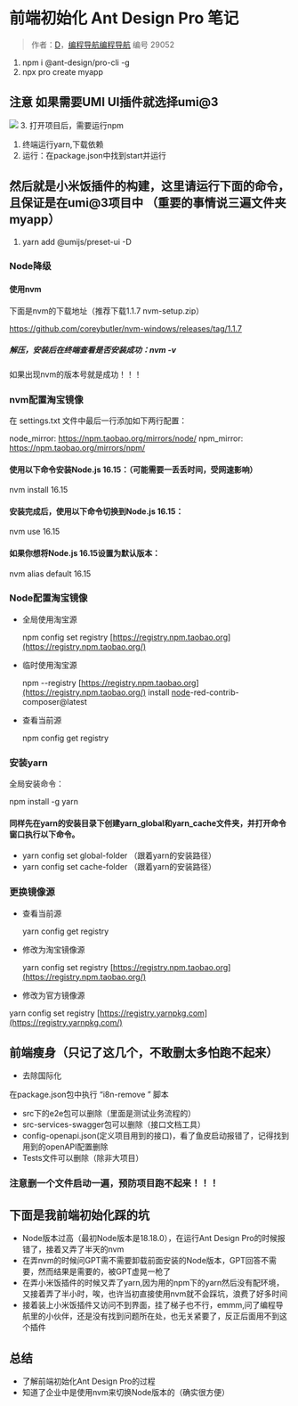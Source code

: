 # 前端初始化 Ant Design Pro 笔记

> 作者：[D](https://www.codefather.cn/user/1725503305326653441/info)，[编程导航编程导航](https://wx.zsxq.com/dweb2/index/group/51122858222824) 编号 29052

1. npm i @ant-design/pro-cli -g
2. npx pro create myapp

## 注意 如果需要UMI UI插件就选择umi@3

![](https://pic.yupi.icu/5563/202311220900308.png) 3. 打开项目后，需要运行npm

1. 终端运行yarn,下载依赖
2. 运行：在package.json中找到start并运行

## 然后就是小米饭插件的构建，这里请运行下面的命令，且保证是在umi@3项目中 （重要的事情说三遍文件夹myapp）

1. yarn add @umijs/preset-ui -D

### Node降级

#### 使用nvm

下面是nvm的下载地址（推荐下载1.1.7 nvm-setup.zip）

https://github.com/coreybutler/nvm-windows/releases/tag/1.1.7

##### 解压，安装后在终端查看是否安装成功：nvm -v

如果出现nvm的版本号就是成功！！！

### nvm配置淘宝镜像

在 settings.txt 文件中最后一行添加如下两行配置：

node_mirror: https://npm.taobao.org/mirrors/node/ npm_mirror: https://npm.taobao.org/mirrors/npm/

#### 使用以下命令安装Node.js 16.15：（可能需要一丢丢时间，受网速影响）

nvm install 16.15

#### 安装完成后，使用以下命令切换到Node.js 16.15：

nvm use 16.15

#### 如果你想将Node.js 16.15设置为默认版本：

nvm alias default 16.15

### Node配置淘宝镜像

- 全局使用淘宝源

  npm config set registry [https://registry.npm.taobao.org](https://registry.npm.taobao.org/)

- 临时使用淘宝源

  npm --registry [https://registry.npm.taobao.org](https://registry.npm.taobao.org/) install [node](https://so.csdn.net/so/search?q=node&spm=1001.2101.3001.7020)-red-contrib-composer@latest

- 查看当前源

  npm config get registry

### 安装yarn

全局安装命令：

npm install -g yarn

#### 同样先在yarn的安装目录下创建yarn_global和yarn_cache文件夹，并打开命令窗口执行以下命令。

- yarn config set global-folder （跟着yarn的安装路径）
- yarn config set cache-folder （跟着yarn的安装路径）

### 更换镜像源

- 查看当前源

  yarn config get registry

- 修改为淘宝镜像源

  yarn config set registry [https://registry.npm.taobao.org](https://registry.npm.taobao.org/)

- 修改为官方镜像源

yarn config set registry [https://registry.yarnpkg.com](https://registry.yarnpkg.com/)

## 前端瘦身（只记了这几个，不敢删太多怕跑不起来）

- 去除国际化

在package.json包中执行 “i8n-remove ” 脚本

- src下的e2e包可以删除（里面是测试业务流程的）
- src-services-swagger包可以删除（接口文档工具）
- config-openapi.json(定义项目用到的接口)，看了鱼皮启动报错了，记得找到用到的openAPI配置删除
- Tests文件可以删除（除非大项目）

### 注意删一个文件启动一遍，预防项目跑不起来！！！

## 下面是我前端初始化踩的坑

- Node版本过高（最初Node版本是18.18.0），在运行Ant Design Pro的时候报错了，接着又弄了半天的nvm
- 在弄nvm的时候问GPT需不需要卸载前面安装的Node版本，GPT回答不需要，然而结果是需要的，被GPT虚晃一枪了
- 在弄小米饭插件的时候又弄了yarn,因为用的npm下的yarn然后没有配环境，又接着弄了半小时，唉，也许当初直接使用nvm就不会踩坑，浪费了好多时间
- 接着装上小米饭插件又访问不到界面，挂了梯子也不行，emmm,问了编程导航里的小伙伴，还是没有找到问题所在处，也无关紧要了，反正后面用不到这个插件

## 总结

- 了解前端初始化Ant Design Pro的过程
- 知道了企业中是使用nvm来切换Node版本的（确实很方便）
